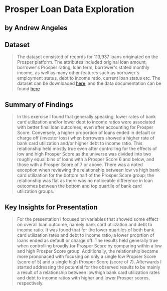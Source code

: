 # Prosper Loan Data Exploration
## by Andrew Angeles


## Dataset

> The dataset consisted of records for 113,937 loans originated on the Prosper platform. The attributes included original loan amount, borrower's Prosper rating, loan term, borrower's stated monthly income, as well as many other features such as borrower's employment status, debt to income ratio, current loan status etc. The dataset can be downloaded <a href="https://s3.amazonaws.com/udacity-hosted-downloads/ud651/prosperLoanData.csv&sa=D&ust=1554486256021000">here</a>, and the data documentation can be found <a href="https://docs.google.com/spreadsheet/ccc?key%3D0AllIqIyvWZdadDd5NTlqZ1pBMHlsUjdrOTZHaVBuSlE%26usp%3Dsharing&sa=D&ust=1554486256024000">here</a>


## Summary of Findings

> In this exercise I found that generally speaking, lower rates of bank card utilization and/or lower debt to income ratios were associated with better final loan outcomes, even after accounting for Prosper Score. Conversely, a higher proportion of loans ended in default or charge off (investor loss) when borrowers showed a higher rate of bank card utilization and/or higher debt to income ratio. This relationship held mostly true even after controlling for the effects of low and high Prosper Score as the universe was divided into two roughly equal bins of loans with a Prosper Score 6 and below, and those with a Prosper Score of 7 or above. There was a noted exception when reviewing the relationship between low vs high bank card utilization for the bottom half of the Prosper Score group; the relationship was flat as there was no noticeable difference in loan outcomes between the bottom and top quartile of bank card utilization groups.


## Key Insights for Presentation

> For the presentation I focused on variables that showed some effect on overall loan outcome, namely bank card utilization and debt to income ratio. It was found that for the lower quartiles of both bank card utilization rates and debt to income ratio, a lower proprtion of loans ended as default or charge off. The results held generally true when controlling broadly for Prosper Score by comparing within a low and high Prosper Score group. Additionally, the relationship became more prononaced with focusing on only a single low Propser Score (score of 5) and a single high Prosper Score (score of 7). Afterwards I started addressing the potential for the observed results to be mainly a result of a relationship between low/high bank card utilization rates and debt to income ratios with higher and lower Prosper scores, respectively. 